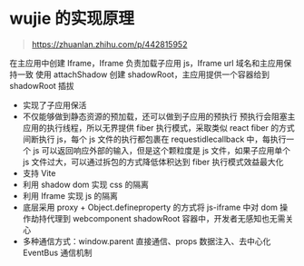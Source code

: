 # wujie 的实现原理

> <https://zhuanlan.zhihu.com/p/442815952>

在主应用中创建 Iframe，Iframe 负责加载子应用 js，Iframe url 域名和主应用保持一致
使用 attachShadow 创建 shadowRoot，主应用提供一个容器给到 shadowRoot 插拔

- 实现了子应用保活
- 不仅能够做到静态资源的预加载，还可以做到子应用的预执行
   预执行会阻塞主应用的执行线程，所以无界提供 fiber 执行模式，采取类似 react fiber 的方式间断执行 js，每个 js 文件的执行都包裹在 requestidlecallback 中，每执行一个 js 可以返回响应外部的输入，但是这个颗粒度是 js 文件，如果子应用单个 js 文件过大，可以通过拆包的方式降低体积达到 fiber 执行模式效益最大化
- 支持 Vite
- 利用 shadow dom 实现 css 的隔离
- 利用 Iframe 实现 js 的隔离
- 底层采用 proxy + Object.defineproperty 的方式将 js-iframe 中对 dom 操作劫持代理到 webcomponent shadowRoot 容器中，开发者无感知也无需关心
- 多种通信方式：window.parent 直接通信、props 数据注入、去中心化 EventBus 通信机制
